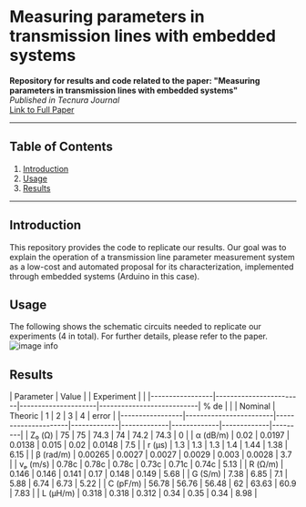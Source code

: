 # Measuring parameters in transmission lines with embedded systems

**Repository for results and code related to the paper: "Measuring parameters in transmission lines with embedded systems"**  
*Published in Tecnura Journal*  
[Link to Full Paper](https://revistas.udistrital.edu.co/index.php/Tecnura/article/view/18131/18360)

---

## Table of Contents
1. [Introduction](#introduction)
2. [Usage](#usage)
3. [Results](#results)

---

## Introduction
This repository provides the code to replicate our results. Our goal was to explain the operation of a transmission line parameter measurement system as a low-cost and automated proposal for its characterization, implemented through embedded systems (Arduino in this case). 

## Usage
The following shows the schematic circuits needed to replicate our experiments (4 in total). For further details, please refer to the paper.
![image info](./pictures/image.png)

## Results

| Parameter       | Value                  |                     | Experiment               |         |
|-----------------|------------------------|---------------------|---------------------------| % de    |
|                 | Nominal                | Theoric            | 1           | 2           | 3           | 4           | error   |
|-----------------|------------------------|---------------------|-------------|-------------|-------------|-------------|---------|
| Z₀ (Ω)          | 75                     | 75                 | 74.3        | 74          | 74.2        | 74.3        | 0       |
| α (dB/m)        | 0.02                   | 0.0197             | 0.0138      | 0.015       | 0.02        | 0.0148      | 7.5     |
| r (µs)          | 1.3                    | 1.3                | 1.3         | 1.4         | 1.44        | 1.38        | 6.15    |
| β (rad/m)       | 0.00265                | 0.0027             | 0.0027      | 0.0029      | 0.003       | 0.0028      | 3.7     |
| vₚ (m/s)        | 0.78c                  | 0.78c              | 0.78c       | 0.73c       | 0.71c       | 0.74c       | 5.13    |
| R (Ω/m)         | 0.146                  | 0.146              | 0.141       | 0.17        | 0.148       | 0.149       | 5.68    |
| G (S/m)         | 7.38                   | 6.85               | 7.1         | 5.88        | 6.74        | 6.73        | 5.22    |
| C (pF/m)        | 56.78                  | 56.76              | 56.48       | 62          | 63.63       | 60.9        | 7.83    |
| L (µH/m)        | 0.318                  | 0.318              | 0.312       | 0.34        | 0.35        | 0.34        | 8.98    |

